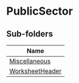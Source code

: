 
# PublicSector


## Sub-folders

|Name|
|---|
|[Miscellaneous](Miscellaneous/README.md)|
|[WorksheetHeader](WorksheetHeader/README.md)|



